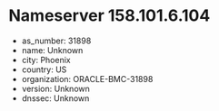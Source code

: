 # Nameserver 158.101.6.104

* as_number: 31898
* name: Unknown
* city: Phoenix
* country: US
* organization: ORACLE-BMC-31898
* version: Unknown
* dnssec: Unknown
